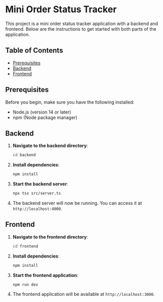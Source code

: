 # Mini Order Status Tracker

This project is a mini order status tracker application with a backend and frontend. Below are the instructions to get started with both parts of the application.

## Table of Contents
- [Prerequisites](#prerequisites)
- [Backend](#backend)
- [Frontend](#frontend)

## Prerequisites

Before you begin, make sure you have the following installed:
- Node.js (version 14 or later)
- npm (Node package manager)

## Backend

1. **Navigate to the backend directory**:
   ```bash
   cd backend
   ```
2. **Install dependencies**:
   ```bash
   npm install
   ```

3. **Start the backend server**:
   ```bash
   npx tsx src/server.ts
   ```

4. The backend server will now be running. You can access it at `http://localhost:4000`.

## Frontend

1. **Navigate to the frontend directory**:
   ```bash
   cd frontend
   ```

2. **Install dependencies**:
   ```bash
   npm install
   ```

3. **Start the frontend application**:
   ```bash
   npm run dev
   ```

4. The frontend application will be available at `http://localhost:3000`.